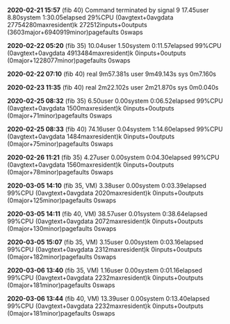 **2020-02-21 15:57** (fib 40)
Command terminated by signal 9
17.45user 8.80system 1:30.05elapsed 29%CPU (0avgtext+0avgdata 27754280maxresident)k
272512inputs+0outputs (3603major+6940919minor)pagefaults 0swaps

**2020-02-22 05:20** (fib 35)
10.04user 1.50system 0:11.57elapsed 99%CPU (0avgtext+0avgdata 4913484maxresident)k
0inputs+0outputs (0major+1228077minor)pagefaults 0swaps

**2020-02-22 07:10** (fib 40)
real    9m57.381s
user    9m49.143s
sys     0m7.160s

**2020-02-23 11:35** (fib 40)
real	2m22.102s
user	2m21.870s
sys	0m0.040s

**2020-02-25 08:32** (fib 35)
6.50user 0.00system 0:06.52elapsed 99%CPU (0avgtext+0avgdata 1500maxresident)k
0inputs+0outputs (0major+71minor)pagefaults 0swaps

**2020-02-25 08:33** (fib 40)
74.16user 0.04system 1:14.60elapsed 99%CPU (0avgtext+0avgdata 1484maxresident)k
0inputs+0outputs (0major+75minor)pagefaults 0swaps

**2020-02-26 11:21** (fib 35)
4.27user 0.00system 0:04.30elapsed 99%CPU (0avgtext+0avgdata 1560maxresident)k
0inputs+0outputs (0major+78minor)pagefaults 0swaps

**2020-03-05 14:10** (fib 35, VM)
3.38user 0.00system 0:03.39elapsed 99%CPU (0avgtext+0avgdata 2020maxresident)k
0inputs+0outputs (0major+125minor)pagefaults 0swaps

**2020-03-05 14:11** (fib 40, VM)
38.57user 0.01system 0:38.64elapsed 99%CPU (0avgtext+0avgdata 2072maxresident)k
0inputs+0outputs (0major+130minor)pagefaults 0swaps

**2020-03-05 15:07** (fib 35, VM)
3.15user 0.00system 0:03.16elapsed 99%CPU (0avgtext+0avgdata 2312maxresident)k
0inputs+0outputs (0major+182minor)pagefaults 0swaps

**2020-03-06 13:40** (fib 35, VM)
1.16user 0.00system 0:01.16elapsed 99%CPU (0avgtext+0avgdata 2232maxresident)k
0inputs+0outputs (0major+181minor)pagefaults 0swaps

**2020-03-06 13:44** (fib 40, VM)
13.39user 0.00system 0:13.40elapsed 99%CPU (0avgtext+0avgdata 2232maxresident)k
0inputs+0outputs (0major+181minor)pagefaults 0swaps


